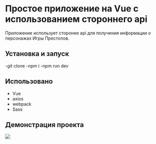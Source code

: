 # Простое приложение на Vue с использованием стороннего api 
Приложение использует сторонее api для получения информации о персонажах Игры Престолов. 


## Установка и запуск
-git clone
-npm i
-npm run dev

## Использовано
- Vue
- axios
- webpack
- Sass

## Демонстрация проекта
![](GOT.gif)

